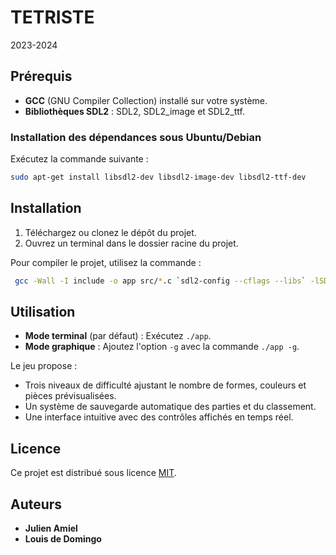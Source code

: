 
# TETRISTE  
2023-2024  

## Prérequis  
- **GCC** (GNU Compiler Collection) installé sur votre système.  
- **Bibliothèques SDL2** : SDL2, SDL2_image et SDL2_ttf.  

### Installation des dépendances sous Ubuntu/Debian  
Exécutez la commande suivante :  
```bash
sudo apt-get install libsdl2-dev libsdl2-image-dev libsdl2-ttf-dev
```
## Installation  
1. Téléchargez ou clonez le dépôt du projet.  
2. Ouvrez un terminal dans le dossier racine du projet.  

Pour compiler le projet, utilisez la commande :  
```bash
 gcc -Wall -I include -o app src/*.c `sdl2-config --cflags --libs` -lSDL2_image -lSDL2_ttf -lm
```
## Utilisation  
- **Mode terminal** (par défaut) : Exécutez `./app`.  
- **Mode graphique** : Ajoutez l'option `-g` avec la commande `./app -g`.  

Le jeu propose :  
- Trois niveaux de difficulté ajustant le nombre de formes, couleurs et pièces prévisualisées.  
- Un système de sauvegarde automatique des parties et du classement.  
- Une interface intuitive avec des contrôles affichés en temps réel.  

## Licence  
Ce projet est distribué sous licence [MIT](https://fr.wikipedia.org/wiki/Licence_MIT).  

## Auteurs  
- **Julien Amiel**  
- **Louis de Domingo**  
